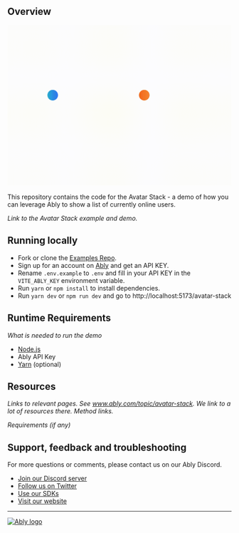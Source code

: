 ## Overview

![Avatar Stack Start screen](./Ably-Avatar-Stack.gif)

This repository contains the code for the Avatar Stack - a demo of how you can leverage Ably to show a list of currently online users.

_Link to the Avatar Stack example and demo._

## Running locally

- Fork or clone the [Examples Repo](https://github.com/ably/atomic-examples).
- Sign up for an account on [Ably](https://ably.com/) and get an API KEY.
- Rename `.env.example` to `.env` and fill in your API KEY in the `VITE_ABLY_KEY` environment variable.
- Run `yarn` or `npm install` to install dependencies.
- Run `yarn dev` or `npm run dev` and go to http://localhost:5173/avatar-stack

## Runtime Requirements

_What is needed to run the demo_

- [Node.js](https://nodejs.org/en/)
- Ably API Key
- [Yarn](https://yarnpkg.com/) (optional)

## Resources

_Links to relevant pages. See www.ably.com/topic/avatar-stack. We link to a lot of resources there. Method links._

_Requirements (if any)_

## Support, feedback and troubleshooting

For more questions or comments, please contact us on our Ably Discord.

- [Join our Discord server](https://discord.gg/q89gDHZcBK)
- [Follow us on Twitter](https://twitter.com/ablyrealtime)
- [Use our SDKs](https://github.com/ably/)
- [Visit our website](https://ably.com)

---

[![Ably logo](https://static.ably.dev/badge-black.svg?serverless-websockets-quest)](https://ably.com)
